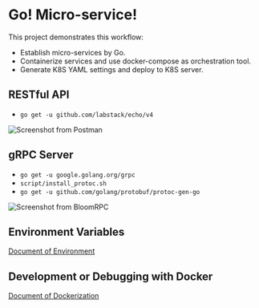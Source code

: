 # Go! Micro-service!

This project demonstrates this workflow:

- Establish micro-services by Go.
- Containerize services and use docker-compose as orchestration tool. 
- Generate K8S YAML settings and deploy to K8S server.

## RESTful API

- `go get -u github.com/labstack/echo/v4`

![Screenshot from Postman](https://user-images.githubusercontent.com/13026209/82154525-bf4a7400-9898-11ea-8db1-0d61f649a624.png)

## gRPC Server

- `go get -u google.golang.org/grpc`
- `script/install_protoc.sh`
- `go get -u github.com/golang/protobuf/protoc-gen-go`

![Screenshot from BloomRPC](https://user-images.githubusercontent.com/13026209/82154562-e9039b00-9898-11ea-8bef-f7ee476e39c2.png)

## Environment Variables

[Document of Environment](env/README-env.md)

## Development or Debugging with Docker

[Document of Dockerization](docker/README-docker.md)
